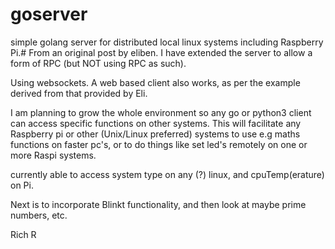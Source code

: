# goserver
simple golang server for distributed local linux systems including Raspberry Pi.#
From an original post by eliben.
I have extended the server to allow a form of RPC (but NOT using RPC as such).

Using websockets. A web based client also works, as per the example derived from that provided by Eli.

I am planning to grow the whole environment so any go or python3 client can access specific functions on other systems.
This will facilitate any Raspberry pi or other (Unix/Linux preferred) systems to use e.g maths functions on faster pc's,
or to do things like set led's remotely on one or more Raspi systems.

currently able to access system type on any (?) linux, and cpuTemp(erature) on Pi.

Next is to incorporate Blinkt functionality, and then look at maybe prime numbers, etc.

Rich R
